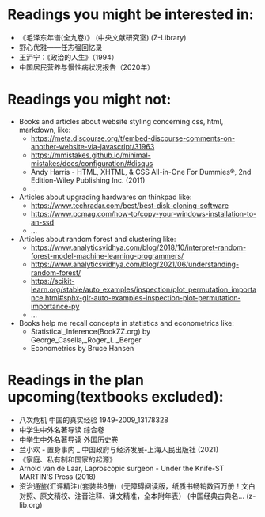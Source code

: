 <!-- -*- coding: utf-8 -*- -->

# Readings you might be interested in:

- 《毛泽东年谱(全九卷)》 (中央文献研究室) (Z-Library)
- 野心优雅——任志强回忆录
- 王沪宁：《政治的人生》（1994）
- 中国居民营养与慢性病状况报告（2020年）

# Readings you might not:

- Books and articles about website styling concerning css, html, markdown, like:
  - https://meta.discourse.org/t/embed-discourse-comments-on-another-website-via-javascript/31963
  - https://mmistakes.github.io/minimal-mistakes/docs/configuration/#disqus
  - Andy Harris - HTML, XHTML, & CSS All-in-One For Dummies®, 2nd Edition-Wiley Publishing Inc. (2011)
  - ...
- Articles about upgrading hardwares on thinkpad like:
  - https://www.techradar.com/best/best-disk-cloning-software
  - https://www.pcmag.com/how-to/copy-your-windows-installation-to-an-ssd
  - ...
- Articles about random forest and clustering like:
  - https://www.analyticsvidhya.com/blog/2018/10/interpret-random-forest-model-machine-learning-programmers/
  - https://www.analyticsvidhya.com/blog/2021/06/understanding-random-forest/
  - https://scikit-learn.org/stable/auto_examples/inspection/plot_permutation_importance.html#sphx-glr-auto-examples-inspection-plot-permutation-importance-py
  - ...
- Books help me recall concepts in statistics and econometrics like:
  - Statistical_Inference(BookZZ.org) by George_Casella,_Roger_L._Berger
  - Econometrics by Bruce Hansen

# Readings in the plan upcoming(textbooks excluded):

- 八次危机 中国的真实经验 1949-2009_13178328
- 中学生中外名著导读 综合卷
- 中学生中外名著导读 外国历史卷
- 兰小欢 - 置身事内 _ 中国政府与经济发展-上海人民出版社 (2021)
- 《家庭、私有制和国家的起源》
- Arnold van de Laar, Laproscopic surgeon - Under the Knife-ST MARTIN'S Press (2018)
- 资治通鉴(汇评精注)(套装共6册)（无障碍阅读版，纸质书畅销数百万册！文白对照、原文精校、注音注释、译文精准，全本附年表） (中国经典古典名... (z-lib.org)
